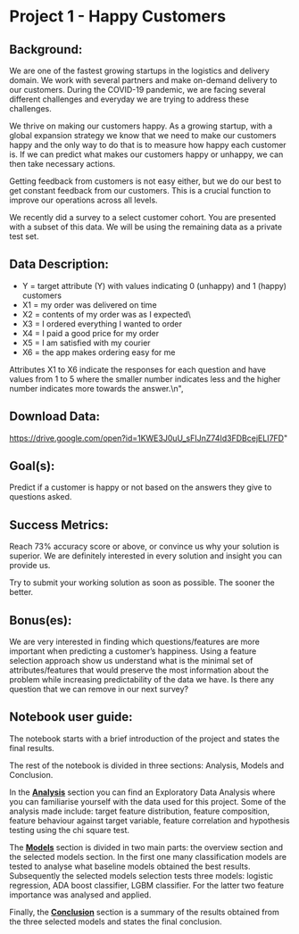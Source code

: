 # Project 1 - Happy Customers

## Background:
We are one of the fastest growing startups in the logistics and delivery domain. We work with several partners and make on-demand delivery to our customers. During the COVID-19 pandemic, we are facing several different challenges and everyday we are trying to address these challenges.

We thrive on making our customers happy. As a growing startup, with a global expansion strategy we know that we need to make our customers happy and the only way to do that is to measure how happy each customer is. If we can predict what makes our customers happy or unhappy, we can then take necessary actions.

Getting feedback from customers is not easy either, but we do our best to get constant feedback from our customers. This is a crucial function to improve our operations across all levels.

We recently did a survey to a select customer cohort. You are presented with a subset of this data. We will be using the remaining data as a private test set.

## Data Description:

- Y = target attribute (Y) with values indicating 0 (unhappy) and 1 (happy) customers
- X1 = my order was delivered on time
- X2 = contents of my order was as I expected\
- X3 = I ordered everything I wanted to order
- X4 = I paid a good price for my order
- X5 = I am satisfied with my courier
- X6 = the app makes ordering easy for me

Attributes X1 to X6 indicate the responses for each question and have values from 1 to 5 where the smaller number indicates less and the higher number indicates more towards the answer.\n",

## Download Data:
https://drive.google.com/open?id=1KWE3J0uU_sFIJnZ74Id3FDBcejELI7FD"

## Goal(s):

Predict if a customer is happy or not based on the answers they give to questions asked.

## Success Metrics:

Reach 73% accuracy score or above, or convince us why your solution is superior. We are definitely interested in every solution and insight you can provide us.

Try to submit your working solution as soon as possible. The sooner the better.

## Bonus(es):

We are very interested in finding which questions/features are more important when predicting a customer’s happiness. Using a feature selection approach show us understand what is the minimal set of attributes/features that would preserve the most information about the problem while increasing predictability of the data we have. Is there any question that we can remove in our next survey?

## Notebook user guide:

The notebook starts with a brief introduction of the project and states the final results.

The rest of the notebook is divided in three sections: Analysis, Models and Conclusion.

In the **<u>Analysis</u>** section you can find an Exploratory Data Analysis where you can familiarise yourself with the data used for this project. Some of the analysis made include: target feature distribution, feature composition, feature behaviour against target variable, feature correlation and hypothesis testing using the chi square test.

The **<u>Models</u>** section is divided in two main parts: the overview section and the selected models section. In the first one many classification models are tested to analyse what baseline models obtained the best results. Subsequently the selected models selection tests three models: logistic regression, ADA boost classifier, LGBM classifier. For the latter two feature importance was analysed and applied.

Finally, the **<u>Conclusion</u>** section is a summary of the results obtained from the three selected models and states the final conclusion.
